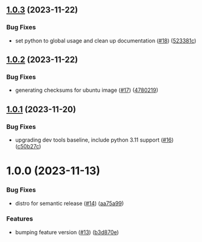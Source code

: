 ## [1.0.3](https://github.com/cdcent/ocio-wsl/compare/1.0.2...1.0.3) (2023-11-22)


### Bug Fixes

* set python to global usage and clean up documentation ([#18](https://github.com/cdcent/ocio-wsl/issues/18)) ([523381c](https://github.com/cdcent/ocio-wsl/commit/523381c288d23805900a44e209a2f341d2d0e286))

## [1.0.2](https://github.com/cdcent/ocio-wsl/compare/1.0.1...1.0.2) (2023-11-22)


### Bug Fixes

* generating checksums for ubuntu image ([#17](https://github.com/cdcent/ocio-wsl/issues/17)) ([4780219](https://github.com/cdcent/ocio-wsl/commit/47802190f735789486fd5a1421ed0e9e7c891ac2))

## [1.0.1](https://github.com/cdcent/ocio-wsl/compare/1.0.0...1.0.1) (2023-11-20)


### Bug Fixes

* upgrading dev tools baseline, include python 3.11 support ([#16](https://github.com/cdcent/ocio-wsl/issues/16)) ([c50b27c](https://github.com/cdcent/ocio-wsl/commit/c50b27c8b9b129553a3a9eb397487832259203a4))

# 1.0.0 (2023-11-13)


### Bug Fixes

* distro for semantic release ([#14](https://github.com/cdcent/ocio-wsl/issues/14)) ([aa75a99](https://github.com/cdcent/ocio-wsl/commit/aa75a99aec08f2b508fb4456e3f96801836f0a4d))


### Features

* bumping feature version ([#13](https://github.com/cdcent/ocio-wsl/issues/13)) ([b3d870e](https://github.com/cdcent/ocio-wsl/commit/b3d870e267e0899bfd63804a8ce157a0c3e438ef))
